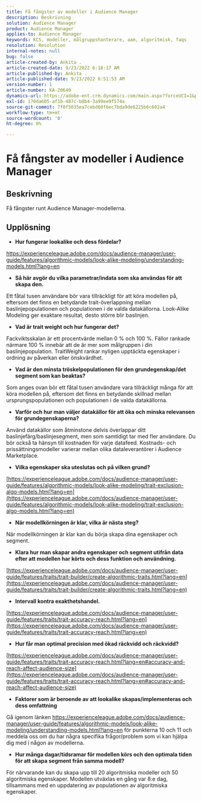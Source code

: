 ```yaml
---
title: Få fångster av modeller i Audience Manager
description: Beskrivning
solution: Audience Manager
product: Audience Manager
applies-to: Audience Manager
keywords: KCS, modeller, målgruppshanterare, aam, algoritmisk, faqs
resolution: Resolution
internal-notes: null
bug: false
article-created-by: Ankita .
article-created-date: 9/23/2022 6:18:17 AM
article-published-by: Ankita .
article-published-date: 9/23/2022 6:51:53 AM
version-number: 1
article-number: KA-20640
dynamics-url: https://adobe-ent.crm.dynamics.com/main.aspx?forceUCI=1&pagetype=entityrecord&etn=knowledgearticle&id=e634477b-073b-ed11-9db1-0022480868ff
exl-id: 170da605-af1b-487c-b8b4-3a99ee9f574a
source-git-commit: 7f0f5035ea7cebd60f6ec7bda9de6225b6c602a4
workflow-type: tm+mt
source-wordcount: '0'
ht-degree: 0%

---
```


# Få fångster av modeller i Audience Manager

## Beskrivning

Få fångster runt Audience Manager-modellerna.

## Upplösning


- <b>Hur fungerar lookalike och dess fördelar?</b>


https://experienceleague.adobe.com/docs/audience-manager/user-guide/features/algorithmic-models/look-alike-modeling/understanding-models.html?lang=en

- <b>Så här avgör du vilka parametrar/indata som ska användas för att skapa den.</b>


Ett fåtal tusen användare bör vara tillräckligt för att köra modellen på, eftersom det finns en betydande trait-överlappning mellan baslinjepopulationen och populationen i de valda datakällorna. Look-Alike Modeling ger exaktare resultat, desto större blir baslinjen.

- <b>Vad är trait weight och hur fungerar det?</b>


Fackviktsskalan är ett procentvärde mellan 0 % och 100 %. Fällor rankade närmare 100 % innebär att de är mer som målgruppen i din baslinjepopulation. TraitWeight rankar nyligen upptäckta egenskaper i ordning av påverkan eller önskvärdhet.

- <b>Vad är den minsta tröskelpopulationen för den grundegenskap/det segment som kan beaktas?</b>


Som anges ovan bör ett fåtal tusen användare vara tillräckligt många för att köra modellen på, eftersom det finns en betydande skillnad mellan ursprungspopulationen och populationen i de valda datakällorna.

- <b>Varför och hur man väljer datakällor för att öka och minska relevansen för grundegenskaperna?</b>


Använd datakällor som åtminstone delvis överlappar ditt baslinjefärg/baslinjesegment, men som samtidigt tar med fler användare. Du bör också ta hänsyn till kostnaden för varje datafeed. Kostnads- och prissättningsmodeller varierar mellan olika dataleverantörer i Audience Marketplace.

- <b>Vilka egenskaper ska uteslutas och på vilken grund?</b>


[https://experienceleague.adobe.com/docs/audience-manager/user-guide/features/algorithmic-models/look-alike-modeling/trait-exclusion-algo-models.html?lang=en](https://experienceleague.adobe.com/docs/audience-manager/user-guide/features/algorithmic-models/look-alike-modeling/trait-exclusion-algo-models.html?lang=en)

- <b>När modellkörningen är klar, vilka är nästa steg?</b>


När modellkörningen är klar kan du börja skapa dina egenskaper och segment.

- <b>Klara hur man skapar andra egenskaper och segment utifrån data efter att modellen har körts och dess funktion och användning.</b>


[https://experienceleague.adobe.com/docs/audience-manager/user-guide/features/traits/trait-builder/create-algorithmic-traits.html?lang=en](https://experienceleague.adobe.com/docs/audience-manager/user-guide/features/traits/trait-builder/create-algorithmic-traits.html?lang=en)

- <b>Intervall kontra exakthetshandel.</b>


[https://experienceleague.adobe.com/docs/audience-manager/user-guide/features/traits/trait-accuracy-reach.html?lang=en](https://experienceleague.adobe.com/docs/audience-manager/user-guide/features/traits/trait-accuracy-reach.html?lang=en)

- <b>Hur får man optimal precision med ökad räckvidd och räckvidd?</b>


[https://experienceleague.adobe.com/docs/audience-manager/user-guide/features/traits/trait-accuracy-reach.html?lang=en#accuracy-and-reach-affect-audience-size](https://experienceleague.adobe.com/docs/audience-manager/user-guide/features/traits/trait-accuracy-reach.html?lang=en#accuracy-and-reach-affect-audience-size)

- <b>Faktorer som är beroende av att lookalike skapas/implementeras och dess omfattning</b>


Gå igenom länken https://experienceleague.adobe.com/docs/audience-manager/user-guide/features/algorithmic-models/look-alike-modeling/understanding-models.html?lang=en för punkterna 10 och 11 och meddela oss om du har några specifika frågor/problem som vi kan hjälpa dig med i någon av modellerna.

- <b>Hur många dagar/tidsramar för modellen körs och den optimala tiden för att skapa segment från samma modell?</b>


För närvarande kan du skapa upp till 20 algoritmiska modeller och 50 algoritmiska egenskaper. Modellen utväxlas en gång var 8:e dag, tillsammans med en uppdatering av populationen av algoritmiska egenskaper.
